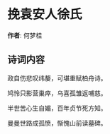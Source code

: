 # 挽袁安人徐氏

**作者**: 何梦桂

## 诗词内容

政自伤悲叹纬嫠，可堪重赋柏舟诗。

鸠怜只影营巢瘁，乌喜孤雏返哺慈。

半世苦心生自媚，百年贞节死方知。

曼曼世路成孤愤，惭愧山前读墓碑。


